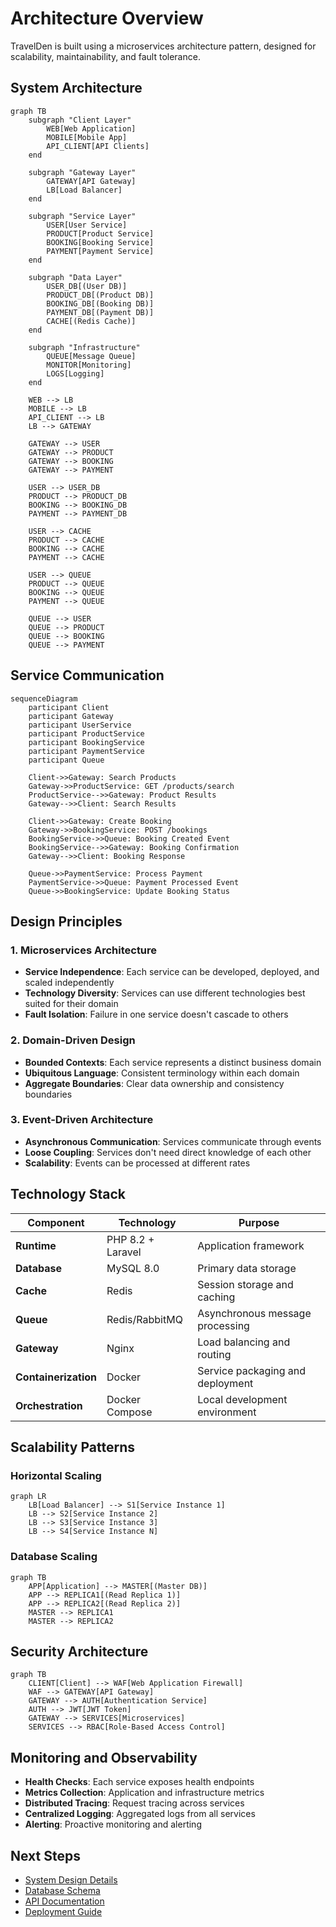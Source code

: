 # Architecture Overview

TravelDen is built using a microservices architecture pattern, designed for scalability, maintainability, and fault tolerance.

## System Architecture

```mermaid
graph TB
    subgraph "Client Layer"
        WEB[Web Application]
        MOBILE[Mobile App]
        API_CLIENT[API Clients]
    end
    
    subgraph "Gateway Layer"
        GATEWAY[API Gateway]
        LB[Load Balancer]
    end
    
    subgraph "Service Layer"
        USER[User Service]
        PRODUCT[Product Service]
        BOOKING[Booking Service]
        PAYMENT[Payment Service]
    end
    
    subgraph "Data Layer"
        USER_DB[(User DB)]
        PRODUCT_DB[(Product DB)]
        BOOKING_DB[(Booking DB)]
        PAYMENT_DB[(Payment DB)]
        CACHE[(Redis Cache)]
    end
    
    subgraph "Infrastructure"
        QUEUE[Message Queue]
        MONITOR[Monitoring]
        LOGS[Logging]
    end
    
    WEB --> LB
    MOBILE --> LB
    API_CLIENT --> LB
    LB --> GATEWAY
    
    GATEWAY --> USER
    GATEWAY --> PRODUCT
    GATEWAY --> BOOKING
    GATEWAY --> PAYMENT
    
    USER --> USER_DB
    PRODUCT --> PRODUCT_DB
    BOOKING --> BOOKING_DB
    PAYMENT --> PAYMENT_DB
    
    USER --> CACHE
    PRODUCT --> CACHE
    BOOKING --> CACHE
    PAYMENT --> CACHE
    
    USER --> QUEUE
    PRODUCT --> QUEUE
    BOOKING --> QUEUE
    PAYMENT --> QUEUE
    
    QUEUE --> USER
    QUEUE --> PRODUCT
    QUEUE --> BOOKING
    QUEUE --> PAYMENT
```

## Service Communication

```mermaid
sequenceDiagram
    participant Client
    participant Gateway
    participant UserService
    participant ProductService
    participant BookingService
    participant PaymentService
    participant Queue
    
    Client->>Gateway: Search Products
    Gateway->>ProductService: GET /products/search
    ProductService-->>Gateway: Product Results
    Gateway-->>Client: Search Results
    
    Client->>Gateway: Create Booking
    Gateway->>BookingService: POST /bookings
    BookingService->>Queue: Booking Created Event
    BookingService-->>Gateway: Booking Confirmation
    Gateway-->>Client: Booking Response
    
    Queue->>PaymentService: Process Payment
    PaymentService->>Queue: Payment Processed Event
    Queue->>BookingService: Update Booking Status
```

## Design Principles

### 1. Microservices Architecture
- **Service Independence**: Each service can be developed, deployed, and scaled independently
- **Technology Diversity**: Services can use different technologies best suited for their domain
- **Fault Isolation**: Failure in one service doesn't cascade to others

### 2. Domain-Driven Design
- **Bounded Contexts**: Each service represents a distinct business domain
- **Ubiquitous Language**: Consistent terminology within each domain
- **Aggregate Boundaries**: Clear data ownership and consistency boundaries

### 3. Event-Driven Architecture
- **Asynchronous Communication**: Services communicate through events
- **Loose Coupling**: Services don't need direct knowledge of each other
- **Scalability**: Events can be processed at different rates

## Technology Stack

| Component | Technology | Purpose |
|-----------|------------|---------|
| **Runtime** | PHP 8.2 + Laravel | Application framework |
| **Database** | MySQL 8.0 | Primary data storage |
| **Cache** | Redis | Session storage and caching |
| **Queue** | Redis/RabbitMQ | Asynchronous message processing |
| **Gateway** | Nginx | Load balancing and routing |
| **Containerization** | Docker | Service packaging and deployment |
| **Orchestration** | Docker Compose | Local development environment |

## Scalability Patterns

### Horizontal Scaling
```mermaid
graph LR
    LB[Load Balancer] --> S1[Service Instance 1]
    LB --> S2[Service Instance 2]
    LB --> S3[Service Instance 3]
    LB --> S4[Service Instance N]
```

### Database Scaling
```mermaid
graph TB
    APP[Application] --> MASTER[(Master DB)]
    APP --> REPLICA1[(Read Replica 1)]
    APP --> REPLICA2[(Read Replica 2)]
    MASTER --> REPLICA1
    MASTER --> REPLICA2
```

## Security Architecture

```mermaid
graph TB
    CLIENT[Client] --> WAF[Web Application Firewall]
    WAF --> GATEWAY[API Gateway]
    GATEWAY --> AUTH[Authentication Service]
    AUTH --> JWT[JWT Token]
    GATEWAY --> SERVICES[Microservices]
    SERVICES --> RBAC[Role-Based Access Control]
```

## Monitoring and Observability

- **Health Checks**: Each service exposes health endpoints
- **Metrics Collection**: Application and infrastructure metrics
- **Distributed Tracing**: Request tracing across services
- **Centralized Logging**: Aggregated logs from all services
- **Alerting**: Proactive monitoring and alerting

## Next Steps

- [System Design Details](system-design.md)
- [Database Schema](database-schema.md)
- [API Documentation](../api/getting-started.md)
- [Deployment Guide](../deployment/docker.md)